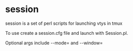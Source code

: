 # session
session is a set of perl scripts for launching vtys in tmux

To use create a session.cfg file and launch with Session.pl.

Optional args include --mode=<mode> and --window=<window>

